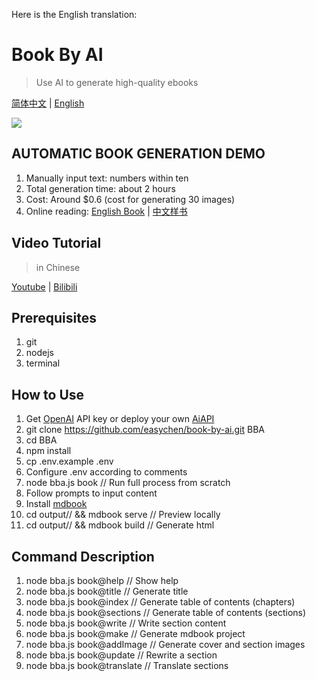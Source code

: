 Here is the English translation:

# Book By AI

> Use AI to generate high-quality ebooks

[简体中文](README.cn.md) | [English](README.md) 

[![](images/20230811203616.png)](https://github.com/easychen/book-by-ai/assets/1294760/e2b6e7f9-1be1-4321-b71f-3207cb202909)

## AUTOMATIC BOOK GENERATION DEMO

1. Manually input text: numbers within ten 
2. Total generation time: about 2 hours
3. Cost: Around $0.6  (cost for generating 30 images)
4. Online reading: [English Book](https://demo02.level06.com/) | [中文样书](https://demo01.level06.com/)

## Video Tutorial

> in Chinese

[Youtube](https://www.youtube.com/watch?v=iMUg8ccIeZg) | [Bilibili](https://www.bilibili.com/video/BV1Ku4y1q75F)

## Prerequisites

1. git
2. nodejs
3. terminal

## How to Use

1. Get [OpenAI](https://platform.openai.com/) API key or deploy your own [AiAPI](https://github.com/easychen/aiapi) 
2. git clone https://github.com/easychen/book-by-ai.git BBA
3. cd BBA
4. npm install
5. cp .env.example .env
6. Configure .env according to comments
7. node bba.js book // Run full process from scratch 
8. Follow prompts to input content
9. Install [mdbook](https://rust-lang.github.io/mdBook/guide/installation.html)
10. cd output/<book name>/ && mdbook serve // Preview locally
11. cd output/<book name>/ && mdbook build // Generate html

## Command Description

1. node bba.js book@help // Show help
2. node bba.js book@title // Generate title 
3. node bba.js book@index // Generate table of contents (chapters)
4. node bba.js book@sections // Generate table of contents (sections)
5. node bba.js book@write // Write section content
6. node bba.js book@make // Generate mdbook project
7. node bba.js book@addImage // Generate cover and section images
8. node bba.js book@update // Rewrite a section
9. node bba.js book@translate // Translate sections 